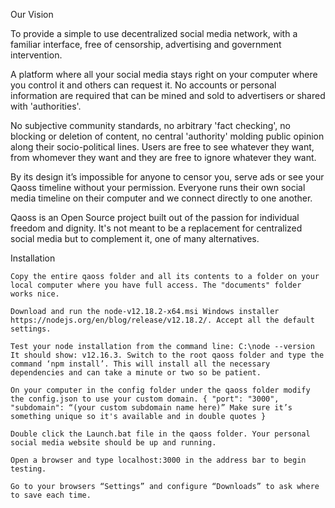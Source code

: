 Our Vision

To provide a simple to use decentralized social media network, with a familiar interface, free of censorship, advertising and government intervention.

A platform where all your social media stays right on your computer where you control it and others can request it. No accounts or personal information are required that can be mined and sold to advertisers or shared with 'authorities'.

No subjective community standards, no arbitrary 'fact checking', no blocking or deletion of content, no central 'authority' molding public opinion along their socio-political lines. Users are free to see whatever they want, from whomever they want and they are free to ignore whatever they want.

By its design it’s impossible for anyone to censor you, serve ads or see your Qaoss timeline without your permission. Everyone runs their own social media timeline on their computer and we connect directly to one another.

Qaoss is an Open Source project built out of the passion for individual freedom and dignity. It's not meant to be a replacement for centralized social media but to complement it, one of many alternatives.

Installation

    Copy the entire qaoss folder and all its contents to a folder on your local computer where you have full access. The "documents" folder works nice.

    Download and run the node-v12.18.2-x64.msi Windows installer https://nodejs.org/en/blog/release/v12.18.2/. Accept all the default settings.

    Test your node installation from the command line: C:\node --version It should show: v12.16.3. Switch to the root qaoss folder and type the command ‘npm install’. This will install all the necessary dependencies and can take a minute or two so be patient.

    On your computer in the config folder under the qaoss folder modify the config.json to use your custom domain. { "port": "3000", "subdomain": “(your custom subdomain name here)” Make sure it’s something unique so it's available and in double quotes }

    Double click the Launch.bat file in the qaoss folder. Your personal social media website should be up and running.

    Open a browser and type localhost:3000 in the address bar to begin testing.

    Go to your browsers “Settings” and configure “Downloads” to ask where to save each time.




